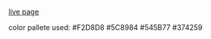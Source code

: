 [live page](https://hallimasa.github.io/javascript-basics-part3/)

color pallete used: 
#F2D8D8
#5C8984
#545B77
#374259